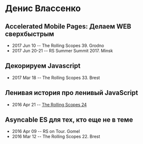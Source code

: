 # Денис Влассенко

## Accelerated Mobile Pages: Делаем WEB сверхбыстрым
- 2017 Jun 10 -- The Rolling Scopes 39. Grodno    
- 2017 Jun 20-21 -- RS Summer Summit 2017. Minsk    
## Декорируем Javascript
- 2017 Mar 18 -- The Rolling Scopes 33. Brest    
## Ленивая история про ленивый JavaScript
- 2016 Apr 21 -- [The Rolling Scopes 24](https://www.youtube.com/watch?v=svwtrFf-aEo)    
## Asyncable ES для тех, кто еще не в теме
- 2016 Apr 09 -- RS on Tour. Gomel    
- 2016 Mar 12 -- The Rolling Scopes 22. Brest    
